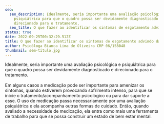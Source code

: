 ```yaml
---
seo:
  seo_description: Idealmente, seria importante uma avaliação psicológica e
    psiquiátrica para que o quadro possa ser devidamente diagnosticado e
    direcionado para o tratamento.
  seo_title: O que fazer ao identificar os sintomas de esgotamento advindo da maternagem?
status: true
date: 2022-09-25T00:32:29.512Z
title: O que fazer ao identificar os sintomas de esgotamento advindo da maternagem?
author: Psicóloga Bianca Lima de Oliveira CRP 06/158048
thumbnail: sem-título.jpg
---
```

<!--StartFragment-->

Idealmente, seria importante uma avaliação psicológica e psiquiátrica para que o quadro possa ser devidamente diagnosticado e direcionado para o tratamento.\
\
Em alguns casos a medicação pode ser importante para amenizar os sintomas, quando estiverem provocando sofrimento intenso, para que se inicie o tratamento/acompanhamento psicológico ou para dar suporte a esse. O uso de medicação passa necessariamente por uma avaliação psiquiátrica e ela acompanha outras formas de cuidado. Então, quando avaliado a necessidade de medicação, ela entra como mais uma ferramenta de trabalho para que se possa construir um estado de bem estar mental.

<!--EndFragment-->